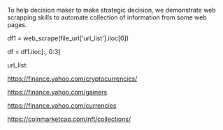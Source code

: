 To help decision maker to make strategic decision, we demonstrate web scrapping skills to automate collection of information from some web pages.

df1 = web_scrape(file_url['url_list'].iloc[0])

df = df1.iloc[:, 0:3]

url_list:

https://finance.yahoo.com/cryptocurrencies/

https://finance.yahoo.com/gainers

https://finance.yahoo.com/currencies

https://coinmarketcap.com/nft/collections/
